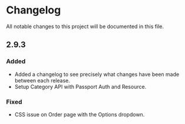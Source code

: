 # Changelog
All notable changes to this project will be documented in this file.

## 2.9.3
### Added
- Added a changelog to see precisely what changes have been made between each release.
- Setup Category API with Passport Auth and Resource.

### Fixed
- CSS issue on Order page with the Options dropdown.
